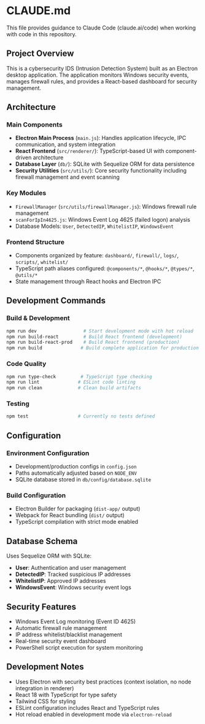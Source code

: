# CLAUDE.md

This file provides guidance to Claude Code (claude.ai/code) when working with code in this repository.

## Project Overview

This is a cybersecurity IDS (Intrusion Detection System) built as an Electron desktop application. The application monitors Windows security events, manages firewall rules, and provides a React-based dashboard for security management.

## Architecture

### Main Components
- **Electron Main Process** (`main.js`): Handles application lifecycle, IPC communication, and system integration
- **React Frontend** (`src/renderer/`): TypeScript-based UI with component-driven architecture
- **Database Layer** (`db/`): SQLite with Sequelize ORM for data persistence
- **Security Utilities** (`src/utils/`): Core security functionality including firewall management and event scanning

### Key Modules
- `FirewallManager` (`src/utils/firewallManager.js`): Windows firewall rule management
- `scanForIpIn4625.js`: Windows Event Log 4625 (failed logon) analysis
- Database Models: `User`, `DetectedIP`, `WhitelistIP`, `WindowsEvent`

### Frontend Structure
- Components organized by feature: `dashboard/`, `firewall/`, `logs/`, `scripts/`, `whitelist/`
- TypeScript path aliases configured: `@components/*`, `@hooks/*`, `@types/*`, `@utils/*`
- State management through React hooks and Electron IPC

## Development Commands

### Build & Development
```bash
npm run dev                 # Start development mode with hot reload
npm run build-react         # Build React frontend (development)
npm run build-react-prod    # Build React frontend (production)
npm run build              # Build complete application for production
```

### Code Quality
```bash
npm run type-check         # TypeScript type checking
npm run lint              # ESLint code linting
npm run clean             # Clean build artifacts
```

### Testing
```bash
npm test                  # Currently no tests defined
```

## Configuration

### Environment Configuration
- Development/production configs in `config.json`
- Paths automatically adjusted based on `NODE_ENV`
- SQLite database stored in `db/config/database.sqlite`

### Build Configuration
- Electron Builder for packaging (`dist-app/` output)
- Webpack for React bundling (`dist/` output)
- TypeScript compilation with strict mode enabled

## Database Schema

Uses Sequelize ORM with SQLite:
- **User**: Authentication and user management
- **DetectedIP**: Tracked suspicious IP addresses
- **WhitelistIP**: Approved IP addresses
- **WindowsEvent**: Windows security event logs

## Security Features

- Windows Event Log monitoring (Event ID 4625)
- Automatic firewall rule management
- IP address whitelist/blacklist management
- Real-time security event dashboard
- PowerShell script execution for system monitoring

## Development Notes

- Uses Electron with security best practices (context isolation, no node integration in renderer)
- React 18 with TypeScript for type safety
- Tailwind CSS for styling
- ESLint configuration includes React and TypeScript rules
- Hot reload enabled in development mode via `electron-reload`